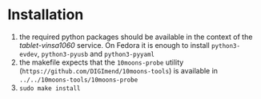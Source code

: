 # Installation

1. the required python packages should be available in the context of the *tablet-vinsa1060* service. On Fedora it is enough to install `python3-evdev`, `python3-pyusb` and `python3-pyyaml`
1. the makefile expects that the `10moons-probe` utility (`https://github.com/DIGImend/10moons-tools`) is available in `../../10moons-tools/10moons-probe`
1. ```sudo make install```
